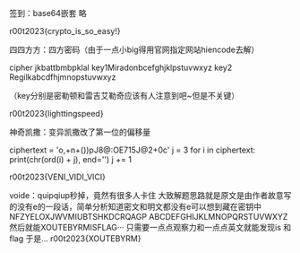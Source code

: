 签到：base64嵌套
略

r00t2023{crypto_is_so_easy!}

四四方方：四方密码（由于一点小big得用官网指定网站hiencode去解）

cipher jkbattbmbpklal
key1Miradonbcefghjklpstuvwxyz
key2 Regilkabcdfhjmnopstuvwxyz

（key分别是密勒顿和雷吉艾勒奇应该有人注意到吧~但是不关键）

r00t2023{lighttingspeed}

神奇凯撒：变异凯撒改了第一位的偏移量

ciphertext = 'o,+n+())pJ8@:OE715J@2+0c'
j = 3
for i in ciphertext:
    print(chr(ord(i) + j), end='')
    j += 1

r00t2023{VENI_VIDI_VICI}

voide：quipqiup秒掉，竟然有很多人卡住
大致解题思路就是原文是由作者故意写的没有e的一段话，简单分析知道密文和明文都没有e可以想到藏在密钥中
NFZYELOXJWVMIUBTSHKDCRQAGP
ABCDEFGHIJKLMNOPQRSTUVWXYZ
然后就能XOUTEBYRMISFLAG··· 只需要一点点观察力和一点点英文就能发现is 和 flag
于是...
r00t2023{XOUTEBYRM}

